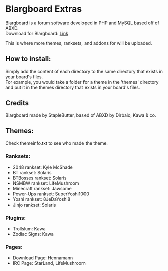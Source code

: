 # Blargboard Extras 

Blargboard is a forum software developed in PHP and MySQL based off of ABXD.  
Download for Blargboard: [Link](http://github.com/StapleButter/Blargboard/) 

This is where more themes, ranksets, and addons for will be uploaded.  

## How to install:  
Simply add the content of each directory to the same directory that exists in your board's files.  
For example, you would take a folder for a theme in the 'themes' directory and put it in the themes directory that exists in your board's files.  

## Credits  
Blargboard made by StapleButter, based of ABXD by Dirbaio, Kawa & co.

## Themes:  
Check themeinfo.txt to see who made the theme.  

### Ranksets:  

- 2048 rankset: Kyle McShade  
- BT rankset: Solaris  
- BTBosses rankset: Solaris  
- NSMBW rankset: LifeMushroom  
- Minecraft rankset: Jawsome  
- Power-Ups rankset: SuperYoshi1000  
- Yoshi rankset: 8JeDaYoshi8  
- Jinjo rankset: Solaris  

### Plugins:  

- Trollslum: Kawa 
- Zodiac Signs: Kawa  

### Pages:  
- Download Page: Hennamann   
- IRC Page: StarLand, LifeMushroom
